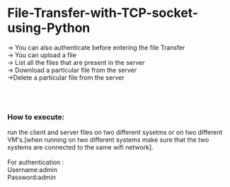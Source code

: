 # File-Transfer-with-TCP-socket-using-Python<br/>
-> You can also authenticate before entering the file Transfer</br>
-> You can upload a file<br/>
-> List all the files that are present in the server<br/>
-> Download a particular file from the server<br/>
->Delete a particular file from the server<br/>


</br>
</br>
<h3>How to execute: </h3>
run the client and server files on two different sysetms or on two different VM's.[when running on two different systems make sure that the two systems are connected to the same wifi network].</br>
</br>
For authentication :</br>
Username:admin</br>
Password:admin


